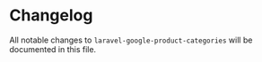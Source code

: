 # Changelog

All notable changes to `laravel-google-product-categories` will be documented in this file.
